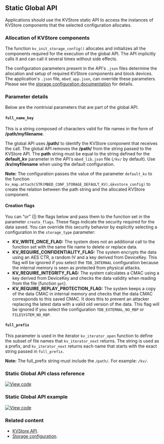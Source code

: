 ## Static Global API

Applications should use the KVStore static API to access the instances of KVStore components that the selected configuration allocates.

### Allocation of KVStore components

The function `kv_init_storage_config()` allocates and initializes all the components required for the execution of the global API. The API implicitly calls it and can call it several times without side effects.

The configuration parameters present in the API's `.json` files determine the allocation and setup of required KVStore components and block devices. The application's `.json` file, `mbed_app.json`, can override these parameters. Please see the [storage configuration documentation](../reference/storage.html) for details.

### Parameter details

Below are the nontrivial parameters that are part of the global API.

#### `full_name_key`

This is a string composed of characters valid for file names in the form of **/path/myfilename**.

The global API uses **/path/** to identify the KVStore component that receives the call. The global API removes the **/path/** from the string passed to the KVStore API. The **path** string must be equal to the string defined for the **default_kv** parameter in the API's `mbed_lib.json` file (`/kv/` by default). Use **/kv/myfilename** when using the default configuration.

<span class="notes">**Note:** The configuration passes the value of the parameter `default_kv` to the function `kv_map.attach(STR(MBED_CONF_STORAGE_DEFAULT_KV),&kvstore_config)` to create the relation between the path string and the allocated KVStore component.</span>

#### Creation flags

You can "or" (|) the flags below and pass them to the function set in the parameter `create_flags`. These flags indicate the security required for the data saved. You can override this security behavior by explicitly selecting a configuration in the `storage_type` parameter:

- **KV_WRITE_ONCE_FLAG:** The system does not an additional call to the function set with the same file name to delete or replace data.
- **KV_REQUIRE_CONFIDENTIALITY_FLAG:** The system encrypts the data using an AES CTR, a random IV and a key derived from DeviceKey. This flag will be ignored if you select the `TDB_INTERNAL` configuration because the internal memory is seen as protected from physical attacks.
- **KV_REQUIRE_INTEGRITY_FLAG:** The system calculates a CMAC using a key derived from DeviceKey and checks the data validity when reading from the file (function `get`).
- **KV_REQUIRE_REPLAY_PROTECTION_FLAG:** The system keeps a copy of the data CMAC in internal memory and checks that the data CMAC corresponds to this saved CMAC. It does this to prevent an attacker replacing the latest data with a valid old version of the data. This flag will be ignored if you select the configuration `TDB_EXTERNAL_NO_RBP` or `FILESYSTEM_NO_RBP`.

#### `full_prefix`

This parameter is used in the iterator `kv_iterator_open` function to define the subset of file names that `kv_iterator_next` returns. The string is used as a prefix, and `kv_iterator_next` returns each name that starts with the exact string passed in `full_prefix`.

<span class="notes">**Note:** The full_prefix string must include the `/path/`. For example: `/kv/`.</span>

### Static Global API class reference

[![View code](https://www.mbed.com/embed/?type=library)](https://os.mbed.com/docs/v5.11/mbed-os-api-doxy/kvstore__global__api_8h_source.html)

### Static Global API example

[![View code](https://www.mbed.com/embed/?url=https://github.com/ARMmbed/mbed-os-example-kvstore/)](https://github.com/ARMmbed/mbed-os-example-kvstore/blob/master/main.cpp)

### Related content

- [KVStore API](KVStore.html).
- [Storage configuration](../reference/storage.html).

